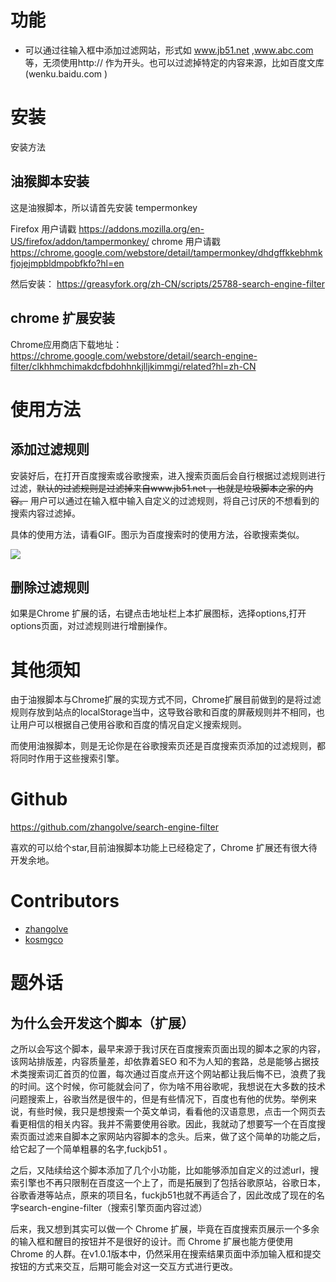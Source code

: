 # 功能

- 可以通过往输入框中添加过滤网站，形式如 www.jb51.net ,www.abc.com 等，无须使用http:// 作为开头。也可以过滤掉特定的内容来源，比如百度文库(wenku.baidu.com )

# 安装

安装方法

## 油猴脚本安装

这是油猴脚本，所以请首先安装 tempermonkey

Firefox 用户请戳 https://addons.mozilla.org/en-US/firefox/addon/tampermonkey/
chrome 用户请戳 https://chrome.google.com/webstore/detail/tampermonkey/dhdgffkkebhmkfjojejmpbldmpobfkfo?hl=en

然后安装： https://greasyfork.org/zh-CN/scripts/25788-search-engine-filter

## chrome 扩展安装

Chrome应用商店下载地址： 
https://chrome.google.com/webstore/detail/search-engine-filter/clkhhmchimakdcfbdohhnkjlljkimmgi/related?hl=zh-CN

# 使用方法

## 添加过滤规则

安装好后，在打开百度搜索或谷歌搜索，进入搜索页面后会自行根据过滤规则进行过滤，~~默认的过滤规则是过滤掉来自www.jb51.net ，也就是垃圾脚本之家的内容。~~ 用户可以通过在输入框中输入自定义的过滤规则，将自己讨厌的不想看到的搜索内容过滤掉。

具体的使用方法，请看GIF。图示为百度搜索时的使用方法，谷歌搜索类似。

![](http://7ktu2f.com1.z0.glb.clouddn.com/search-engine-filter.gif)

## 删除过滤规则

如果是Chrome 扩展的话，右键点击地址栏上本扩展图标，选择options,打开options页面，对过滤规则进行增删操作。

# 其他须知

由于油猴脚本与Chrome扩展的实现方式不同，Chrome扩展目前做到的是将过滤规则存放到站点的localStorage当中，这导致谷歌和百度的屏蔽规则并不相同，也让用户可以根据自己使用谷歌和百度的情况自定义搜索规则。

而使用油猴脚本，则是无论你是在谷歌搜索页还是百度搜索页添加的过滤规则，都将同时作用于这些搜索引擎。

# Github

https://github.com/zhangolve/search-engine-filter  

喜欢的可以给个star,目前油猴脚本功能上已经稳定了，Chrome 扩展还有很大待开发余地。

# Contributors

- [zhangolve ](https://github.com/zhangolve)
- [kosmgco](https://github.com/kosmgco)


# 题外话

## 为什么会开发这个脚本（扩展）

之所以会写这个脚本，最早来源于我讨厌在百度搜索页面出现的脚本之家的内容，该网站排版差，内容质量差，却依靠着SEO 和不为人知的套路，总是能够占据技术类搜索词汇首页的位置，每次通过百度点开这个网站都让我后悔不已，浪费了我的时间。这个时候，你可能就会问了，你为啥不用谷歌呢，我想说在大多数的技术问题搜索上，谷歌当然是很牛的，但是有些情况下，百度也有他的优势。举例来说，有些时候，我只是想搜索一个英文单词，看看他的汉语意思，点击一个网页去看更相信的相关内容。我并不需要使用谷歌。因此，我就动了想要写一个在百度搜索页面过滤来自脚本之家网站内容脚本的念头。后来，做了这个简单的功能之后，给它起了一个简单粗暴的名字,fuckjb51 。

之后，又陆续给这个脚本添加了几个小功能，比如能够添加自定义的过滤url，搜索引擎也不再只限制在百度这一个上了，而是拓展到了包括谷歌原站，谷歌日本，谷歌香港等站点，原来的项目名，fuckjb51也就不再适合了，因此改成了现在的名字search-engine-filter（搜索引擎页面内容过滤）

后来，我又想到其实可以做一个 Chrome 扩展，毕竟在百度搜索页展示一个多余的输入框和醒目的按钮并不是很好的设计。而 Chrome 扩展也能方便使用Chrome 的人群。在v1.0.1版本中，仍然采用在搜索结果页面中添加输入框和提交按钮的方式来交互，后期可能会对这一交互方式进行更改。
